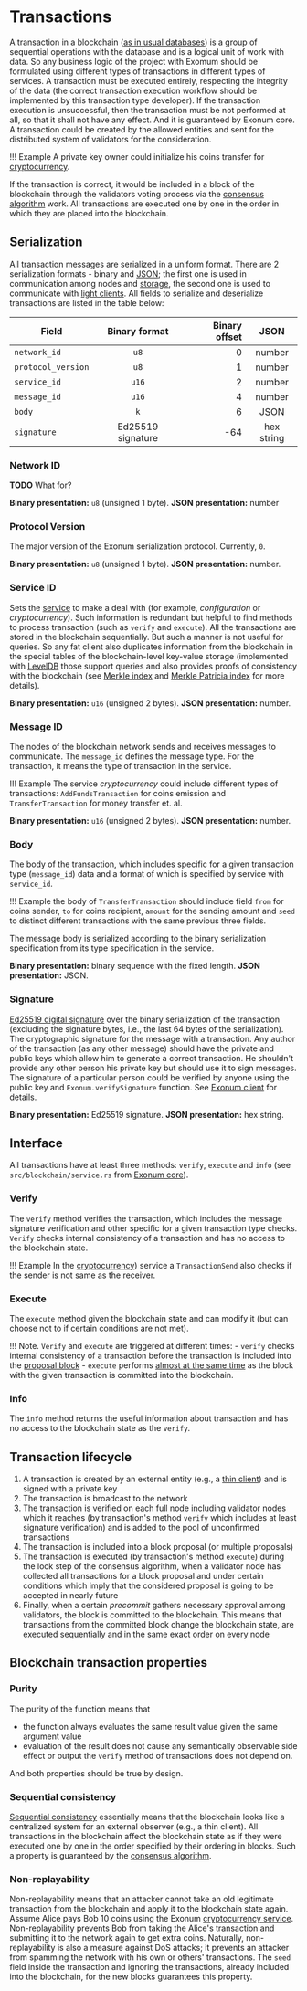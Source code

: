 # Transactions

A transaction in a blockchain
([as in usual databases](https://en.wikipedia.org/wiki/Database_transaction))
is a group of sequential operations with the database and is a logical unit of
work with data. So any business logic of the project with Exomum should be
formulated using different types of transactions in different types of
services. A transaction must be executed entirely, respecting the integrity of
the data (the correct transaction execution workflow should be implemented by
this transaction type developer). If the transaction execution is unsuccessful,
then the transaction must be not performed at all, so that it shall not have any effect.
And it is guaranteed by Exonum core. A transaction could be created by the
allowed entities and sent for the distributed system of validators for the
consideration.

!!! Example
    A private key owner could initialize his coins transfer for
    [cryptocurrency](https://github.com/exonum/cryptocurrency).

If the transaction is correct, it would be included in a block of the
blockchain through the validators voting process via the
[consensus algorithm](../advanced/consensus/consensus.md) work. All
transactions are executed one by one in the order in which they are placed into
the blockchain.

## Serialization

All transaction messages are serialized in a uniform format. There are 2
serialization formats - binary and [JSON](https://en.wikipedia.org/wiki/JSON);
the first one is used in communication among nodes and
[storage](../storage.md), the second one is used to communicate with
[light clients](../clients.md). All fields to serialize and deserialize
transactions are listed in the table below:

| Field | Binary format | Binary offset | JSON |
|-------|:--------------:|-------:|:-------:|
| `network_id` | `u8` | 0 | number |
| `protocol_version` | `u8` | 1 | number |
| `service_id` | `u16` | 2 | number |
| `message_id` | `u16` | 4 | number |
| `body` | `k` | 6 | JSON |
| `signature` | Ed25519 signature | -64 | hex string |

### Network ID

**TODO** What for?

**Binary presentation:** `u8` (unsigned 1 byte).
**JSON presentation:** number

### Protocol Version

The major version of the Exonum serialization protocol. Currently, `0`.

**Binary presentation:** `u8` (unsigned 1 byte).
**JSON presentation:** number.

### Service ID

Sets the [service](services.md) to make a deal with (for example,
*configuration* or *cryptocurrency*). Such information is redundant but helpful
to find methods to process transaction (such as `verify` and `execute`). All
the transactions are stored in the blockchain sequentially. But such a manner
is not useful for queries. So any fat client also duplicates information from
the blockchain in the special tables of the blockchain-level key-value storage
(implemented with [LevelDB](http://leveldb.org/) those support queries and also
provides proofs of consistency with the blockchain (see
[Merkle index](../advanced/merkle-index.md) and
[Merkle Patricia index](../advanced/merkle-patricia-index.md) for more details).

**Binary presentation:** `u16` (unsigned 2 bytes).
**JSON presentation:** number.

### Message ID

The nodes of the blockchain network sends and receives messages to communicate.
The `message_id` defines the message type. For the transaction, it means the
type of transaction in the service.

!!! Example
    The service *cryptocurrency* could include different types of transactions:
    `AddFundsTransaction` for coins emission and `TransferTransaction` for
    money transfer et. al.

**Binary presentation:** `u16` (unsigned 2 bytes).
**JSON presentation:** number.

### Body

The body of the transaction, which includes specific for a given transaction
type (`message_id`) data and a format of which is specified by service with
`service_id`.

!!! Example
    the body of `TransferTransaction` should include field `from` for coins
    sender, `to` for coins recipient, `amount` for the sending amount and
    `seed` to distinct different transactions with the same previous three
    fields.

The message body is serialized according to the binary serialization
specification from its type specification in the service.

**Binary presentation:** binary sequence with the fixed length.
**JSON presentation:** JSON.

### Signature

[Ed25519 digital signature](https://ed25519.cr.yp.to/) over the binary
serialization of the transaction (excluding the signature bytes, i.e.,
the last 64 bytes of the serialization). The cryptographic signature for the
message with a transaction. Any author of the transaction (as any other
message) should have the private and public keys which allow him to generate a
correct transaction. He shouldn't provide any other person his private key but
should use it to sign messages. The signature of a particular person could be
verified by anyone using the public key and `Exonum.verifySignature` function.
See [Exonum client](https://github.com/exonum/exonum-client) for details.

**Binary presentation:** Ed25519 signature.
**JSON presentation:** hex string.

## Interface

All transactions have at least three methods: `verify`, `execute` and `info`
(see `src/blockchain/service.rs` from [Exonum core](https://github.com/exonum/exonum-core)).

### Verify

The `verify` method verifies the transaction, which includes the message signature
verification and other specific for a given transaction type checks. `Verify`
checks internal consistency of a transaction and has no access to the
blockchain state.

!!! Example
    In the [cryptocurrency](https://github.com/exonum/cryptocurrency)) service
    a `TransactionSend` also checks if the sender is not same as the receiver.

### Execute

The `execute` method given the blockchain state and can modify it (but can
choose not to if certain conditions are not met).

!!! Note.
    `Verify` and `execute` are triggered at different times:
      - `verify` checks internal consistency of a transaction before the
        transaction is included into the
        [proposal block](../advanced/consensus/consensus.md)
      - `execute` performs
        [almost at the same time](../advanced/consensus/consensus.md) as the
        block with the given transaction is committed into the blockchain.

### Info

The `info` method returns the useful information about transaction and has no
access to the blockchain state as the `verify`.

## Transaction lifecycle

1. A transaction is created by an external entity (e.g., a
  [thin client](clients.md)) and is signed with a private key
2. The transaction is broadcast to the network
3. The transaction is verified on each full node including validator nodes
  which it reaches (by transaction's method `verify` which includes at least
  signature verification) and is added to the pool of unconfirmed transactions
4. The transaction is included into a block proposal (or multiple proposals)
5. The transaction is executed (by transaction's method `execute`) during the
  lock step of the consensus algorithm, when a validator node has collected all
  transactions for a block proposal and under certain conditions which imply
  that the considered proposal is going to be accepted in nearly future
6. Finally, when a certain *precommit* gathers necessary approval among
  validators, the block is committed to the blockchain. This means that
  transactions from the committed block change the blockchain state, are
  executed sequentially and in the same exact order on every node

## Blockchain transaction properties

### Purity

The purity of the function means that

- the function always evaluates the same result value given the same argument
  value
- evaluation of the result does not cause any semantically observable side effect or output
  the `verify` method of transactions does not depend on.

And both properties should be true by design.

### Sequential consistency

[Sequential consistency](https://en.wikipedia.org/wiki/Sequential_consistency)
essentially means that the blockchain looks like a centralized system for an
external observer (e.g., a thin client). All transactions in the blockchain
affect the blockchain state as if they were executed one by one in the order
specified by their ordering in blocks. Such a property is guaranteed by the
[consensus algorithm](../advanced/consensus/consensus.md).

### Non-replayability

Non-replayability means that an attacker cannot take an old legitimate
transaction from the blockchain and apply it to the blockchain state again.
Assume Alice pays Bob 10 coins using the Exonum
[cryptocurrency service](https://github.com/exonum/cryptocurrency).
Non-replayability prevents Bob from taking the Alice's transaction and
submitting it to the network again to get extra coins. Naturally,
non-replayability is also a measure against DoS attacks; it prevents an
attacker from spamming the network with his own or others' transactions.
The `seed` field inside the transaction and ignoring the transactions, already
included into the blockchain, for the new blocks guarantees this property.
